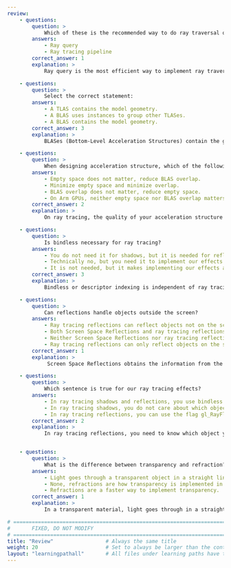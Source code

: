 ```yaml
---
review:
    - questions:
        question: >
            Which of these is the recommended way to do ray traversal on Arm GPUs?
        answers:
            - Ray query
            - Ray tracing pipeline
        correct_answer: 1
        explanation: >
            Ray query is the most efficient way to implement ray traversal on Arm GPUs.

    - questions:
        question: >
            Select the correct statement:
        answers:
            - A TLAS contains the model geometry.
            - A BLAS uses instances to group other TLASes.
            - A BLAS contains the model geometry.
        correct_answer: 3
        explanation: >
            BLASes (Bottom-Level Acceleration Structures) contain the geometry data, usually as triangles. TLASes (Top-Level Accelerations Structures) contain other BLASes and use instances to group and link them with other properties.

    - questions:
        question: >
            When designing acceleration structure, which of the following statements is true?
        answers:
            - Empty space does not matter, reduce BLAS overlap.
            - Minimize empty space and minimize overlap.
            - BLAS overlap does not matter, reduce empty space.
            - On Arm GPUs, neither empty space nor BLAS overlap matters.
        correct_answer: 2
        explanation: >
            On ray tracing, the quality of your acceleration structure can have a huge performance impact. Try to reduce overlap across BLASes and reduce empty space inside a BLAS as much as possible.

    - questions:
        question: >
            Is bindless necessary for ray tracing?
        answers:
            - You do not need it for shadows, but it is needed for reflections and refractions.
            - Technically no, but you need it to implement our effects.
            - It is not needed, but it makes implementing our effects a lot easier.
        correct_answer: 3
        explanation: >
            Bindless or descriptor indexing is independent of ray tracing. It is possible to implement our ray tracing effects without using it, however it will make it very easy and simple to access the data of the intercepted objects. This helps a lot when implementing reflections and refractions.

    - questions:
        question: >
            Can reflections handle objects outside the screen?
        answers:
            - Ray tracing reflections can reflect objects not on the screen but Screen Space Reflections can only reflect objects on the screen.
            - Both Screen Space Reflections and ray tracing reflections can reflect objects not on the screen.
            - Neither Screen Space Reflections nor ray tracing reflections can reflect objects on the screen.
            - Ray tracing reflections can only reflect objects on the screen but Screen Space Reflections can reflect objects not on the screen.
        correct_answer: 1
        explanation: >
             Screen Space Reflections obtains the information from the G-buffer so it can only reflect object currently on the screen. Ray tracing reflections offer better quality since they can handle any object in the acceleration structure, including objects not on the screen.

    - questions:
        question: >
            Which sentence is true for our ray tracing effects?
        answers:
            - In ray tracing shadows and reflections, you use bindless to retrieve the material of the intercepted object and illuminate it.
            - In ray tracing shadows, you do not care about which objects you hit, only whether you hit an object or not.
            - In ray tracing reflections, you can use the flag gl_RayFlagsTerminateOnFirstHitEXT.
        correct_answer: 2
        explanation: >
            In ray tracing reflections, you need to know which object you are hitting to retrieve its material and illuminate it. In ray tracing shadows, you do not care which exact object you hit, just whether you hit an object at all. This allows you to enable the gl_RayFlagsTerminateOnFirstHitEXT optimization for shadows but not for reflections.


    - questions:
        question: >
            What is the difference between transparency and refraction?
        answers:
            - Light goes through a transparent object in a straight line, but refractions bend the light.
            - None, refractions are how transparency is implemented in ray tracing.
            - Refractions are a faster way to implement transparency.
        correct_answer: 1
        explanation: >
            In a transparent material, light goes through in a straight line, so light rays enter and exit the material in the same direction. Refractions bend the light inside the object, so the ray exits the object in a different direction. We can use refractions to simulate ray tracing transparency, however there are simpler, more efficient ways.

# ================================================================================
#       FIXED, DO NOT MODIFY
# ================================================================================
title: "Review"                 # Always the same title
weight: 20                      # Set to always be larger than the content in this path
layout: "learningpathall"       # All files under learning paths have this same wrapper
---
```

